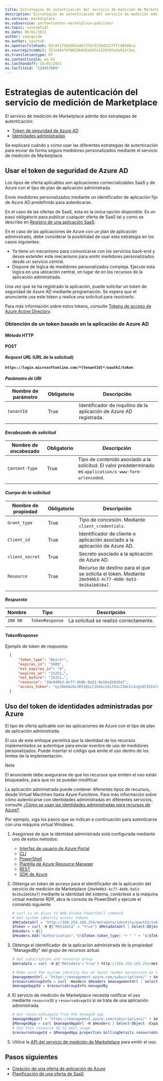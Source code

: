```yaml
---
title: Estrategias de autenticación del servicio de medición de Marketplace | Azure Marketplace
description: Estrategias de autenticación del servicio de medición admitidas en Azure Marketplace.
ms.service: marketplace
ms.subservice: partnercenter-marketplace-publisher
ms.topic: conceptual
ms.date: 06/01/2021
author: saasguide
ms.author: souchak
ms.openlocfilehash: 93c9f1f3b2d02ad6737e7323bd2227ffcd8580ca
ms.sourcegitcommit: 557ed4e74f0629b6d2a543e1228f65a3e01bf3ac
ms.translationtype: HT
ms.contentlocale: es-ES
ms.lasthandoff: 10/05/2021
ms.locfileid: "129457089"
---
```

# <a name="marketplace-metering-service-authentication-strategies"></a>Estrategias de autenticación del servicio de medición de Marketplace

El servicio de medición de Marketplace admite dos estrategias de autenticación:

* [Token de seguridad de Azure AD](../active-directory/develop/access-tokens.md)
* [Identidades administradas](../active-directory/managed-identities-azure-resources/overview.md) 

Se explicará cuándo y cómo usar las diferentes estrategias de autenticación para enviar de forma segura medidores personalizados mediante el servicio de medición de Marketplace.

## <a name="using-the-azure-ad-security-token"></a>Usar el token de seguridad de Azure AD

Los tipos de oferta aplicables son aplicaciones comercializables SaaS y de Azure con el tipo de plan de aplicación administrada.  

Envíe medidores personalizados mediante un identificador de aplicación fijo de Azure AD predefinido para autenticarse.

En el caso de las ofertas de SaaS, esta es la única opción disponible. Es un paso obligatorio para publicar cualquier oferta de SaaS tal y como se describe en [Registro de una aplicación SaaS](partner-center-portal/pc-saas-registration.md).

En el caso de las aplicaciones de Azure con un plan de aplicación administrado, debe considerar la posibilidad de usar esta estrategia en los casos siguientes:

* Ya tiene un mecanismo para comunicarse con los servicios back-end y desea extender este mecanismo para emitir medidores personalizados desde un servicio central.
* Dispone de lógica de medidores personalizados compleja.  Ejecute esta lógica en una ubicación central, en lugar de en los recursos de la aplicación administrada.

Una vez que se ha registrado la aplicación, puede solicitar un token de seguridad de Azure AD mediante programación. Se espera que el anunciante use este token y realice una solicitud para resolverlo.

Para más información sobre estos tokens, consulte [Tokens de acceso de Azure Active Directory](../active-directory/develop/access-tokens.md).

### <a name="get-a-token-based-on-the-azure-ad-app"></a>Obtención de un token basado en la aplicación de Azure AD

#### <a name="http-method"></a>Método HTTP

**POST**

#### <a name="request-url"></a>*Request URL* (URL de la solicitud)

**`https://login.microsoftonline.com/*{tenantId}*/oauth2/token`**

#### <a name="uri-parameter"></a>*Parámetro de URI*

|  **Nombre de parámetro** |  **Obligatorio**  |  **Descripción**          |
|  ------------------ |--------------- | ------------------------  |
|  `tenantId`         |   True         | Identificador de inquilino de la aplicación de Azure AD registrada.   |
| | | |

#### <a name="request-header"></a>*Encabezado de solicitud*

|  **Nombre de encabezado**    |  **Obligatorio**  |  **Descripción**          |
|  ------------------ |--------------- | ------------------------  |
|  `Content-Type`     |   True         | Tipo de contenido asociado a la solicitud. El valor predeterminado es `application/x-www-form-urlencoded`.  |
| | | |

#### <a name="request-body"></a>*Cuerpo de la solicitud*

|  **Nombre de propiedad**  |  **Obligatorio**  |  **Descripción**          |
|  ------------------ |--------------- | ------------------------  |
|  `Grant_type`       |   True         | Tipo de concesión. Mediante `client_credentials`. |
|  `Client_id`        |   True         | Identificador de cliente o aplicación asociado a la aplicación de Azure AD.|
|  `client_secret`    |   True         | Secreto asociado a la aplicación de Azure AD.  |
|  `Resource`         |   True         | Recurso de destino para el que se solicita el token. Mediante `20e940b3-4c77-4b0b-9a53-9e16a1b010a7`. |
| | | |

#### <a name="response"></a>*Respuesta*

|  **Nombre**    |  **Tipo**  |  **Descripción**          |
|  ------------------ |--------------- | ----------------------  |
|  `200 OK`     |   `TokenResponse`    | La solicitud se realizó correctamente.  |
| | | |

#### <a name="tokenresponse"></a>*TokenResponse*

Ejemplo de token de respuesta:

```JSON
  {
      "token_type": "Bearer",
      "expires_in": "3600",
      "ext_expires_in": "0",
      "expires_on": "15251…",
      "not_before": "15251…",
      "resource": "20e940b3-4c77-4b0b-9a53-9e16a1b010a7",
      "access_token": "eyJ0eXAiOiJKV1QiLCJhbGciOiJSUzI1NiIsIng1dCI6ImlCakwxUmNxemhpeTRmcHhJeGRacW9oTTJZayIsImtpZCI6ImlCakwxUmNxemhpeTRmcHhJeGRacW9oTTJZayJ9…"
  }
```

## <a name="using-the-azure-managed-identities-token"></a>Uso del token de identidades administradas por Azure

El tipo de oferta aplicable son las aplicaciones de Azure con el tipo de plan de aplicación administrada.

El uso de este enfoque permitirá que la identidad de los recursos implementados se autentique para enviar eventos de uso de medidores personalizados.  Puede insertar el código que emite el uso dentro de los límites de la implementación.

>[!Note]
>El anunciante debe asegurarse de que los recursos que emiten el uso están bloqueados, para que no se puedan modificar.

La aplicación administrada puede contener diferentes tipos de recursos, desde Virtual Machines hasta Azure Functions.  Para más información sobre cómo autenticarse con identidades administradas en diferentes servicios, consulte [¿Cómo se usan las identidades administradas para recursos de Azure?](../active-directory/managed-identities-azure-resources/overview.md#how-can-i-use-managed-identities-for-azure-resources).

Por ejemplo, siga los pasos que se indican a continuación para autenticarse con una máquina virtual Windows.

1. Asegúrese de que la identidad administrada está configurada mediante uno de estos métodos:
    * [Interfaz de usuario de Azure Portal](../active-directory/managed-identities-azure-resources/qs-configure-portal-windows-vm.md)
    * [CLI](../active-directory/managed-identities-azure-resources/qs-configure-cli-windows-vm.md)
    * [PowerShell](../active-directory/managed-identities-azure-resources/qs-configure-powershell-windows-vm.md)
    * [Plantilla de Azure Resource Manager](../active-directory/managed-identities-azure-resources/qs-configure-template-windows-vm.md)
    * [REST](../active-directory/managed-identities-azure-resources/qs-configure-rest-vm.md#system-assigned-managed-identity)
    * [SDK de Azure](../active-directory/managed-identities-azure-resources/qs-configure-sdk-windows-vm.md)

1. Obtenga un token de acceso para el identificador de la aplicación del servicio de medición de Marketplace (`20e940b3-4c77-4b0b-9a53-9e16a1b010a7`) mediante la identidad del sistema, conéctese a la máquina virtual mediante RDP, abra la consola de PowerShell y ejecute el comando siguiente.

    ```powershell
    # curl is an alias to Web-Invoke PowerShell command
    # Get system identity access tokenn
    $MetadataUrl = "http://169.254.169.254/metadata/identity/oauth2/token?api-version=2018-02-01&resource=https%3A%2F%2Fmanagement.azure.com%2F"
    $Token = curl -H @{"Metadata" = "true"} $MetadataUrl | Select-Object -Expand Content | ConvertFrom-Json
    $Headers = @{}
    $Headers.Add("Authorization","$($Token.token_type) "+ " " + "$($Token.access_token)")
    ```

1. Obtenga el identificador de la aplicación administrada de la propiedad "ManagedBy" del grupo de recursos actual.

    ```powershell
    # Get subscription and resource group
    $metadata = curl -H @{'Metadata'='true'} http://169.254.169.254/metadata/instance?api-version=2019-06-01 | select -ExpandProperty Content | ConvertFrom-Json 

    # Make sure the system identity has at least reader permission on the resource group
    $managementUrl = "https://management.azure.com/subscriptions/" + $metadata.compute.subscriptionId + "/resourceGroups/" + $metadata.compute.resourceGroupName + "?api-version=2019-10-01"
    $resourceGroupInfo = curl -Headers $Headers $managementUrl | select -ExpandProperty Content | ConvertFrom-Json
    $managedappId = $resourceGroupInfo.managedBy 
    ```

1. El servicio de medición de Marketplace necesita notificar el uso mediante `resourceID` y `resourceUsageId` si se trata de una aplicación administrada.

    ```powershell
    # Get resourceUsageId from the managed app
    $managedAppUrl = "https://management.azure.com/subscriptions/" + $metadata.compute.subscriptionId + "/resourceGroups/" + $metadata.compute.resourceGroupName + "/providers/Microsoft.Solutions/applications/" + $managedappId + "\?api-version=2019-07-01"
    $ManagedApp = curl $managedAppUrl -H $Headers | Select-Object -Expand Content | ConvertFrom-Json
    # Use this resource ID to emit usage 
    $resourceUsageId = $ManagedApp.properties.billingDetails.resourceUsageId
    ```

1. Utilice la [API del servicio de medición de Marketplace](./marketplace-metering-service-apis.md) para emitir el uso.

## <a name="next-steps"></a>Pasos siguientes

* [Creación de una oferta de aplicación de Azure](azure-app-offer-setup.md)
* [Planificación de una oferta de SaaS](plan-saas-offer.md)
